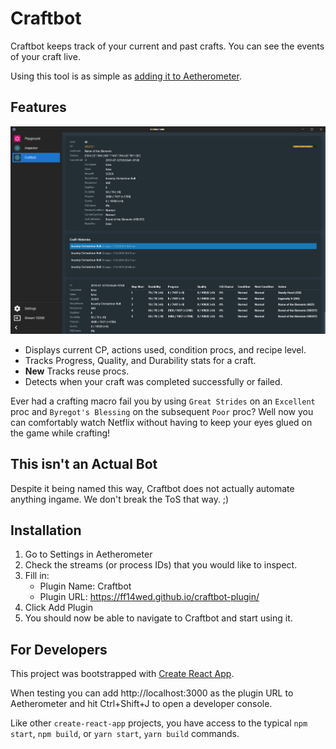 # Craftbot

Craftbot keeps track of your current and past crafts. You can see
the events of your craft live.

Using this tool is as simple as [adding it to Aetherometer](#installation).

## Features

<img src="docs/preview.png" alt="Preview of UI" />

- Displays current CP, actions used, condition procs, and recipe level.
- Tracks Progress, Quality, and Durability stats for a craft.
- **New** Tracks reuse procs.
- Detects when your craft was completed successfully or failed.

Ever had a crafting macro fail you by using `Great Strides` on an
`Excellent` proc and `Byregot's Blessing` on the subsequent `Poor`
proc? Well now you can comfortably watch Netflix without having to
keep your eyes glued on the game while crafting!

## This isn't an Actual Bot

Despite it being named this way, Craftbot does not actually automate
anything ingame. We don't break the ToS that way. ;)

## Installation

1. Go to Settings in Aetherometer
2. Check the streams (or process IDs) that you would like to inspect.
3. Fill in:
    - Plugin Name: Craftbot
    - Plugin URL: https://ff14wed.github.io/craftbot-plugin/
4. Click Add Plugin
5. You should now be able to navigate to Craftbot and start using it.

## For Developers

This project was bootstrapped with [Create React App](https://github.com/facebook/create-react-app).

When testing you can add http://localhost:3000 as the plugin URL to
Aetherometer and hit Ctrl+Shift+J to open a developer console.

Like other `create-react-app` projects, you have access to the typical
`npm start`, `npm build`,  or `yarn start`, `yarn build` commands.
